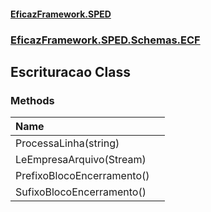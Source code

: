 #### [EficazFramework.SPED](EficazFrameworkSPED.md 'EficazFramework SPED')
### [EficazFramework.SPED.Schemas.ECF](EficazFramework.SPED.Schemas.ECF.md 'EficazFramework.SPED.Schemas.ECF')

## Escrituracao Class
### Methods

| Name | |
| :--- | :--- |
| ProcessaLinha(string) |  |
| LeEmpresaArquivo(Stream) |  |
| PrefixoBlocoEncerramento() |  |
| SufixoBlocoEncerramento() |  |

